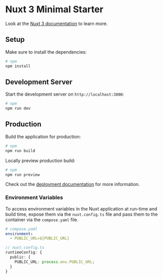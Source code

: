 # Nuxt 3 Minimal Starter

Look at the [Nuxt 3 documentation](https://nuxt.com/docs/getting-started/introduction) to learn more.

## Setup

Make sure to install the dependencies:

```bash
# npm
npm install
```

## Development Server

Start the development server on `http://localhost:3000`:

```bash
# npm
npm run dev
```

## Production

Build the application for production:

```bash
# npm
npm run build
```

Locally preview production build:

```bash
# npm
npm run preview
```

Check out the [deployment documentation](https://nuxt.com/docs/getting-started/deployment) for more information.

### Environment Variables

To access environment variables in the Nuxt application at run-time and build time, expose them via the `nuxt.config.ts` file and pass them to the container via the `compose.yaml` file.

```yaml
# compose.yaml
environment:
  - PUBLIC_URL=${PUBLIC_URL}
```

```ts
// nuxt.config.ts
runtimeConfig: {
  public: {
    PUBLIC_URL: process.env.PUBLIC_URL;
  }
}
```
